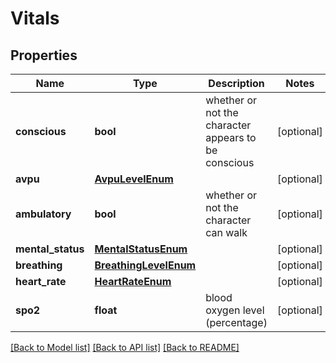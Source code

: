 # Vitals

## Properties
Name | Type | Description | Notes
------------ | ------------- | ------------- | -------------
**conscious** | **bool** | whether or not the character appears to be conscious | [optional] 
**avpu** | [**AvpuLevelEnum**](AvpuLevelEnum.md) |  | [optional] 
**ambulatory** | **bool** | whether or not the character can walk | [optional] 
**mental_status** | [**MentalStatusEnum**](MentalStatusEnum.md) |  | [optional] 
**breathing** | [**BreathingLevelEnum**](BreathingLevelEnum.md) |  | [optional] 
**heart_rate** | [**HeartRateEnum**](HeartRateEnum.md) |  | [optional] 
**spo2** | **float** | blood oxygen level (percentage) | [optional] 

[[Back to Model list]](../README.md#documentation-for-models) [[Back to API list]](../README.md#documentation-for-api-endpoints) [[Back to README]](../README.md)

